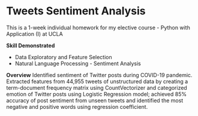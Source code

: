 # Tweets Sentiment Analysis

This is a 1-week individual homework for my elective course - Python with Application (I) at UCLA

**Skill Demonstrated**
- Data Exploratory and Feature Selection
- Natural Language Processing - Sentiment Analysis


**Overview**
Identified sentiment of Twitter posts during COVID-19 pandemic. Extracted features from 44,955 tweets of unstructured data by creating a term-document frequency matrix using CountVectorizer and categorized emotion of Twitter posts using Logistic Regression model; achieved 85% accuracy of post sentiment from unseen tweets and identified the most negative and positive words using regression coefficient.
